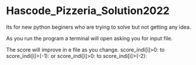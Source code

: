 # Hascode_Pizzeria_Solution2022
 Its for new python beginers who are trying to solve but not getting any idea.
 
 As you run the program a terminal will open asking you for input file.
 
 The score will improve in e file as you change.
 score_indi[i]>0: to score_indi[i]>(-1):
 or
 score_indi[i]>0: to score_indi[i]>(-2):
